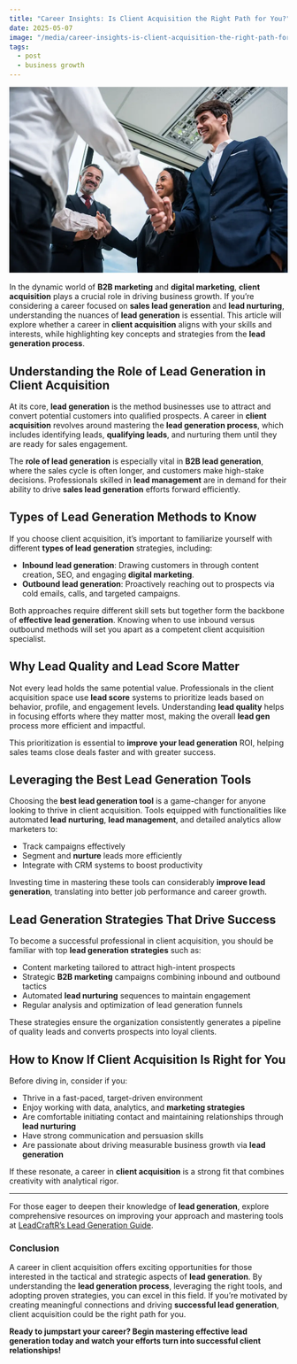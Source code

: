 ```yaml
---
title: "Career Insights: Is Client Acquisition the Right Path for You?"
date: 2025-05-07
image: "/media/career-insights-is-client-acquisition-the-right-path-for-you.webp"
tags:
  - post
  - business growth
---
```


![Career Insights: Is Client Acquisition the Right Path for You?](/media/career-insights-is-client-acquisition-the-right-path-for-you.webp)

In the dynamic world of **B2B marketing** and **digital marketing**, **client acquisition** plays a crucial role in driving business growth. If you’re considering a career focused on **sales lead generation** and **lead nurturing**, understanding the nuances of **lead generation** is essential. This article will explore whether a career in **client acquisition** aligns with your skills and interests, while highlighting key concepts and strategies from the **lead generation process**.

## Understanding the Role of Lead Generation in Client Acquisition

At its core, **lead generation** is the method businesses use to attract and convert potential customers into qualified prospects. A career in **client acquisition** revolves around mastering the **lead generation process**, which includes identifying leads, **qualifying leads**, and nurturing them until they are ready for sales engagement. 

The **role of lead generation** is especially vital in **B2B lead generation**, where the sales cycle is often longer, and customers make high-stake decisions. Professionals skilled in **lead management** are in demand for their ability to drive **sales lead generation** efforts forward efficiently.

## Types of Lead Generation Methods to Know

If you choose client acquisition, it’s important to familiarize yourself with different **types of lead generation** strategies, including:

- **Inbound lead generation**: Drawing customers in through content creation, SEO, and engaging **digital marketing**.
- **Outbound lead generation**: Proactively reaching out to prospects via cold emails, calls, and targeted campaigns.

Both approaches require different skill sets but together form the backbone of **effective lead generation**. Knowing when to use inbound versus outbound methods will set you apart as a competent client acquisition specialist.

## Why Lead Quality and Lead Score Matter

Not every lead holds the same potential value. Professionals in the client acquisition space use **lead score** systems to prioritize leads based on behavior, profile, and engagement levels. Understanding **lead quality** helps in focusing efforts where they matter most, making the overall **lead gen** process more efficient and impactful.

This prioritization is essential to **improve your lead generation** ROI, helping sales teams close deals faster and with greater success.

## Leveraging the Best Lead Generation Tools

Choosing the **best lead generation tool** is a game-changer for anyone looking to thrive in client acquisition. Tools equipped with functionalities like automated **lead nurturing**, **lead management**, and detailed analytics allow marketers to:

- Track campaigns effectively
- Segment and **nurture** leads more efficiently
- Integrate with CRM systems to boost productivity

Investing time in mastering these tools can considerably **improve lead generation**, translating into better job performance and career growth.

## Lead Generation Strategies That Drive Success

To become a successful professional in client acquisition, you should be familiar with top **lead generation strategies** such as:

- Content marketing tailored to attract high-intent prospects
- Strategic **B2B marketing** campaigns combining inbound and outbound tactics
- Automated **lead nurturing** sequences to maintain engagement
- Regular analysis and optimization of lead generation funnels

These strategies ensure the organization consistently generates a pipeline of quality leads and converts prospects into loyal clients.

## How to Know If Client Acquisition Is Right for You

Before diving in, consider if you:

- Thrive in a fast-paced, target-driven environment
- Enjoy working with data, analytics, and **marketing strategies**
- Are comfortable initiating contact and maintaining relationships through **lead nurturing**
- Have strong communication and persuasion skills
- Are passionate about driving measurable business growth via **lead generation**

If these resonate, a career in **client acquisition** is a strong fit that combines creativity with analytical rigor.

---

For those eager to deepen their knowledge of **lead generation**, explore comprehensive resources on improving your approach and mastering tools at [LeadCraftR’s Lead Generation Guide](https://leadcraftr.com/posts/lead-generation/).

### Conclusion

A career in client acquisition offers exciting opportunities for those interested in the tactical and strategic aspects of **lead generation**. By understanding the **lead generation process**, leveraging the right tools, and adopting proven strategies, you can excel in this field. If you’re motivated by creating meaningful connections and driving **successful lead generation**, client acquisition could be the right path for you.

**Ready to jumpstart your career? Begin mastering effective lead generation today and watch your efforts turn into successful client relationships!**

